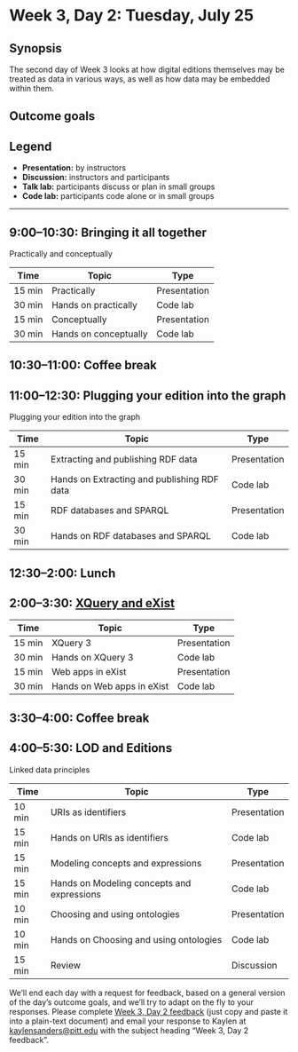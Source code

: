 # Week 3, Day 2: Tuesday, July 25
## Synopsis

The second day of Week 3 looks at how digital editions themselves may be treated as
                data in various ways, as well as how data may be embedded within them.

## Outcome goals
## Legend

* **Presentation:** by instructors
* **Discussion:** instructors and participants
* **Talk lab:** participants discuss or plan in small groups
* **Code lab:** participants code alone or in small groups

* * *
## 9:00–10:30: Bringing it all together

Practically and conceptually

Time | Topic | Type
---- | ---- | ---- 
15 min | Practically | Presentation
30 min | Hands on practically | Code lab
15 min | Conceptually | Presentation
30 min | Hands on conceptually | Code lab

## 10:30–11:00: Coffee break

## 11:00–12:30: Plugging your edition into the graph

Plugging your edition into the graph

Time | Topic | Type
---- | ---- | ---- 
15 min | Extracting and publishing RDF data | Presentation
30 min | Hands on Extracting and publishing RDF data | Code lab
15 min | RDF databases and SPARQL | Presentation
30 min | Hands on RDF databases and SPARQL | Code lab

## 12:30–2:00: Lunch

## 2:00–3:30: [XQuery and eXist](exist_xquery_webapps.md)

Time | Topic | Type
---- | ---- | ---- 
15 min | XQuery 3 | Presentation
30 min | Hands on XQuery 3 | Code lab
15 min | Web apps in eXist | Presentation
30 min | Hands on Web apps in eXist | Code lab

## 3:30–4:00: Coffee break

## 4:00–5:30: LOD and Editions

Linked data principles

Time | Topic | Type
---- | ---- | ---- 
10 min | URIs as identifiers | Presentation
15 min | Hands on URIs as identifiers | Code lab
15 min | Modeling concepts and expressions | Presentation
15 min | Hands on Modeling concepts and expressions | Code lab
10 min | Choosing and using ontologies | Presentation
10 min | Hands on Choosing and using ontologies | Code lab
15 min | Review | Discussion

We’ll end each day with a request for feedback, based on a general version of the day’s outcome goals, and we’ll try to adapt on the fly to your responses. Please complete [Week 3, Day 2 feedback](week_3_day_2_feedback.md) (just copy and paste it into a plain-text document) and email your response to Kaylen at [kaylensanders@pitt.edu](mailto:kaylensanders@pitt.edu) with the subject heading “Week 3, Day 2 feedback”.